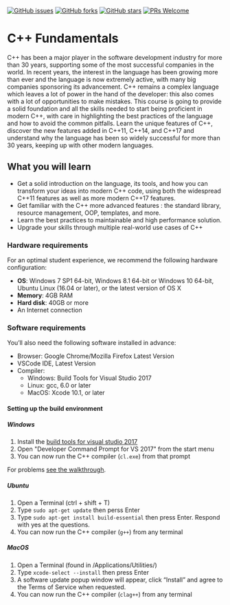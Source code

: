 [![GitHub issues](https://img.shields.io/github/issues/TrainingByPackt/Cpp-Fundamentals.svg)](https://github.com/TrainingByPackt/Cpp-Fundamentals/issues)
[![GitHub forks](https://img.shields.io/github/forks/TrainingByPackt/Cpp-Fundamentals.svg)](https://github.com/TrainingByPackt/Cpp-Fundamentals/network)
[![GitHub stars](https://img.shields.io/github/stars/TrainingByPackt/Cpp-Fundamentals.svg)](https://github.com/TrainingByPackt/Cpp-Fundamentals/stargazers)
[![PRs Welcome](https://img.shields.io/badge/PRs-welcome-brightgreen.svg)](https://github.com/TrainingByPackt/Cpp-Fundamentals/pulls)



# C++ Fundamentals
C++ has been a major player in the software development industry for more than 30 years, supporting some of
the most successful companies in the world.
In recent years, the interest in the language has been growing more than ever and the language is now
extremely active, with many big companies sponsoring its advancement.
C++ remains a complex language which leaves a lot of power in the hand of the developer: this also comes
with a lot of opportunities to make mistakes.
This course is going to provide a solid foundation and all the skills needed to start being proficient in modern
C++, with care in highlighting the best practices of the language and how to avoid the common pitfalls.
Learn the unique features of C++, discover the new features added in C++11, C++14, and C++17 and
understand why the language has been so widely successful for more than 30 years, keeping up with other
modern languages.


## What you will learn
* Get a solid introduction on the language, its tools, and how you can transform your ideas into
modern C++ code, using both the widespread C++11 features as well as more modern C++17
features.
* Get familiar with the C++ more advanced features : the standard library, resource management, OOP,
templates, and more.
* Learn the best practices to maintainable and high performance solution.
* Upgrade your skills through multiple real-world use cases of C++



### Hardware requirements
For an optimal student experience, we recommend the following hardware configuration:
* **OS**: Windows 7 SP1 64-bit, Windows 8.1 64-bit or Windows 10 64-bit, Ubuntu Linux (16.04 or later), or the latest version of OS X
* **Memory**: 4GB RAM 
* **Hard disk**: 40GB or more
* An Internet connection



### Software requirements
You’ll also need the following software installed in advance:
* Browser: Google Chrome/Mozilla Firefox Latest Version
* VSCode IDE, Latest Version
* Compiler:
    - Windows: Build Tools for Visual Studio 2017
    - Linux: gcc, 6.0 or later
    - MacOS: Xcode 10.1, or later

#### Setting up the build environment

##### Windows

1. Install the [build tools for visual studio 2017](https://visualstudio.microsoft.com/downloads/#build-tools-for-visual-studio-2017)
2. Open "Developer Command Prompt for VS 2017" from the start menu
3. You can now run the C++ compiler (`cl.exe`) from that prompt

For problems [see the walkthrough](https://docs.microsoft.com/en-us/cpp/build/walkthrough-compiling-a-native-cpp-program-on-the-command-line?view=vs-2017).

##### Ubuntu

1. Open a Terminal (ctrl + shift + T)
2. Type `sudo apt-get update` then perss Enter
3. Type `sudo apt-get install build-essential` then press Enter. Respond with yes at the questions.
4. You can now run the C++ compiler (`g++`) from any terminal

##### MacOS

1. Open a Terminal (found in /Applications/Utilities/)
2. Type `xcode-select --install` then press Enter
3. A software update popup window will appear, click “Install” and agree to the Terms of Service when requested.
4. You can now run the C++ compiler (`clag++`) from any terminal





